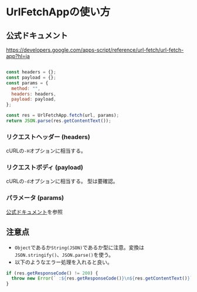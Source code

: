 # UrlFetchAppの使い方

## 公式ドキュメント
https://developers.google.com/apps-script/reference/url-fetch/url-fetch-app?hl=ja

```javascript

const headers = {};
const payload = {};
const params = {
  method: "",
  headers: headers,
  payload: payload,
};

const res = UrlFetchApp.fetch(url, params);
return JSON.parse(res.getContentText());
```

### リクエストヘッダー (headers)
cURLの`-H`オプションに相当する。

### リクエストボディ (payload)
cURLの`-d`オプションに相当する。
型は要確認。

### パラメータ (params)
[公式ドキュメント](https://developers.google.com/apps-script/reference/url-fetch/url-fetch-app?hl=ja#parameters_1)を参照

## 注意点
- `Object`であるか`String(JSON)`であるか型に注意。変換は`JSON.stringify()`、`JSON.parse()`を使う。  
- 以下のようなエラー処理を入れると良い。
```javascript
if (res.getResponseCode() != 200) {
  throw new Error(` :${res.getResponseCode()}\n${res.getContentText()}`);
}
```


